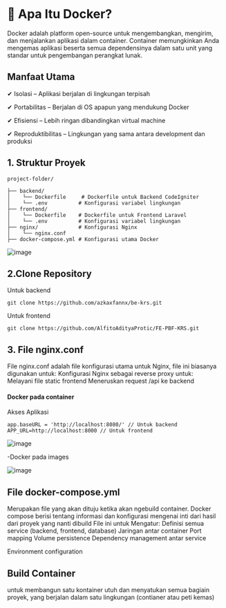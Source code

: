 # 📌 Apa Itu Docker?
Docker adalah platform open-source untuk mengembangkan, mengirim, dan menjalankan aplikasi dalam container. Container memungkinkan Anda mengemas aplikasi beserta semua dependensinya dalam satu unit yang standar untuk pengembangan perangkat lunak.


## Manfaat Utama

✔ Isolasi – Aplikasi berjalan di lingkungan terpisah

✔ Portabilitas – Berjalan di OS apapun yang mendukung Docker

✔ Efisiensi – Lebih ringan dibandingkan virtual machine

✔ Reproduktibilitas – Lingkungan yang sama antara development dan produksi


## 1. Struktur Proyek
```
project-folder/

├── backend/
│    └── Dockerfile     # Dockerfile untuk Backend CodeIgniter
│    └── .env          # Konfigurasi variabel lingkungan
├── frontend/
│    └── Dockerfile    # Dockerfile untuk Frontend Laravel
│    └── .env          # Konfigurasi variabel lingkungan
├── nginx/             # Konfigurasi Nginx
│    └── nginx.conf
├── docker-compose.yml # Konfigurasi utama Docker
```

![image](https://github.com/user-attachments/assets/bf45b2d3-0dd4-4ba3-ad2c-14d7e670c4cd)

## 2.Clone Repository
Untuk backend 
```
git clone https://github.com/azkaxfannx/be-krs.git
```
Untuk frontend
```
git clone https://github.com/AlfitoAdityaProtic/FE-PBF-KRS.git
```

## 3. File nginx.conf
  File nginx.conf adalah file konfigurasi utama untuk Nginx, file ini biasanya digunakan untuk:
  Konfigurasi Nginx sebagai reverse proxy untuk:  
  Melayani file static frontend
  Meneruskan request /api ke backend
#### Docker pada container
Akses Aplikasi
```
app.baseURL = 'http://localhost:8080/' // Untuk backend
APP_URL=http://localhost:8000 // Untuk frontend
```

![image](https://github.com/user-attachments/assets/96ac2d22-b26b-485b-84e0-15952bf8c1ed)

-Docker pada images

![image](https://github.com/user-attachments/assets/708f8db1-cbfa-4e09-b606-5b91ff2b5af4)

## File docker-compose.yml
  Merupakan file yang akan dituju ketika akan ngebuild container. Docker compose berisi tentang informasi dan konfigurasi mengenai inti dari hasil dari proyek yang nanti dibuild
  File ini untuk Mengatur:
  Definisi semua service (backend, frontend, database)
  Jaringan antar container
  Port mapping
  Volume persistence
  Dependency management antar service

Environment configuration
## Build Container
untuk membangun satu kontainer utuh dan menyatukan semua bagiain proyek, yang berjalan dalam satu lingkungan (contianer atau peti kemas)

